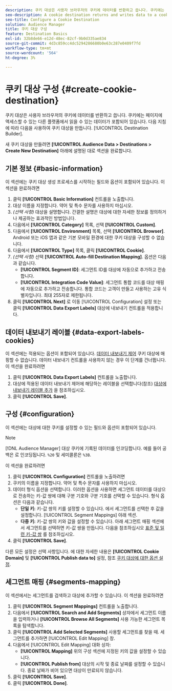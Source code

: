 ```yaml
---
description: 쿠키 대상은 사용자 브라우저의 쿠키에 데이터를 반환하고 씁니다. 쿠키에는 페이지에 액세스할 수 있는 다른 플랫폼에서 읽을 수 있는 데이터가 포함되어 있습니다. 다음 지침에 따라 다음을 사용하여 쿠키 대상을 만듭니다. [!UICONTROL Destination Builder].
seo-description: A cookie destination returns and writes data to a cookie in the user's browser. The cookie contains data that can be read by other platforms that have access to the page. Follow these instructions to create a cookie destination with [!UICONTROL Destination Builder].
seo-title: Configure a Cookie Destination
solution: Audience Manager
title: 쿠키 대상 구성
feature: Destination Basics
exl-id: 32b8de66-e12d-48ec-82cf-9b0d335ae834
source-git-commit: 4d3c859cc4dc5294286680b0e63c287e0409f7fd
workflow-type: tm+mt
source-wordcount: '564'
ht-degree: 3%

---
```


# 쿠키 대상 구성 {#create-cookie-destination}

쿠키 대상은 사용자 브라우저의 쿠키에 데이터를 반환하고 씁니다. 쿠키에는 페이지에 액세스할 수 있는 다른 플랫폼에서 읽을 수 있는 데이터가 포함되어 있습니다. 다음 지침에 따라 다음을 사용하여 쿠키 대상을 만듭니다. [!UICONTROL Destination Builder].

<!-- create-cookie-destination.xml -->

새 쿠키 대상을 만들려면 **[!UICONTROL Audience Data > Destinations > Create New Destination]** 아래에 설명된 대로 섹션을 완료합니다.

## 기본 정보 {#basic-information}

이 섹션에는 쿠키 대상 생성 프로세스를 시작하는 필드와 옵션이 포함되어 있습니다. 이 섹션을 완료하려면

1. 클릭 **[!UICONTROL Basic Information]** 컨트롤을 노출합니다.
2. 대상 이름을 지정합니다. 약어 및 특수 문자를 사용하지 마십시오.
3. *(선택 사항)* 대상을 설명합니다. 간결한 설명은 대상에 대한 자세한 정보를 정의하거나 제공하는 효과적인 방법입니다.
4. 다음에서 **[!UICONTROL Category]** 목록, 선택 **[!UICONTROL Custom]**.
5. 다음에서 **[!UICONTROL Environment]** 목록, 선택 **[!UICONTROL Browser]**. Android 또는 iOS 앱과 같은 기본 모바일 환경에 대한 쿠키 대상을 구성할 수 없습니다.
6. 다음에서 **[!UICONTROL Type]** 목록, 클릭 **[!UICONTROL Cookie]**.
7. *(선택 사항)* 선택 **[!UICONTROL Auto-fill Destination Mapping]**. 옵션은 다음과 같습니다.
   * **[!UICONTROL Segment ID]**: 세그먼트 ID를 대상에 자동으로 추가하고 전송합니다.
   * **[!UICONTROL Integration Code Value]**: 세그먼트 통합 코드를 대상 매핑에 자동으로 추가하고 전송합니다. 통합 코드는 고객이 만들고 사용하는 고유 식별자입니다. 최대 255자로 제한됩니다.
8. 클릭 **[!UICONTROL Next]** 로 이동 [!UICONTROL Configuration] 설정 또는 클릭 **[!UICONTROL Data Export Labels]** 대상에 내보내기 컨트롤을 적용합니다.

## 데이터 내보내기 레이블 {#data-export-labels-cookies}

이 섹션에는 적용되는 옵션이 포함되어 있습니다. [데이터 내보내기 제어](../../features/data-export-controls.md) 쿠키 대상에 매핑할 수 없습니다. 데이터 내보내기 컨트롤을 사용하지 않는 경우 이 단계를 건너뜁니다. 이 섹션을 완료하려면

1. 클릭 **[!UICONTROL Data Export Labels]** 컨트롤을 노출합니다.
2. 대상에 적용된 데이터 내보내기 제어에 해당하는 레이블을 선택합니다(참조) [대상에 내보내기 레이블 추가](/help/using/features/destinations/add-data-export-labels.md) 을 참조하십시오.
3. 클릭 **[!UICONTROL Save]**.

## 구성 {#configuration}

이 섹션에는 대상에 대한 쿠키를 설정할 수 있는 필드와 옵션이 포함되어 있습니다.

>[!NOTE]
>
>[!DNL Audience Manager] 대상 쿠키에 기록된 데이터를 인코딩합니다. 예를 들어 공백은 로 인코딩됩니다. `%20` 및 세미콜론은 `%3B`.

이 섹션을 완료하려면

1. 클릭 **[!UICONTROL Configuration]** 컨트롤을 노출하려면
1. 쿠키의 이름을 지정합니다. 약어 및 특수 문자를 사용하지 마십시오.
1. 데이터 형식 옵션을 선택합니다. 이러한 옵션을 사용하면 세그먼트 데이터를 대상으로 전송하는 키-값 쌍에 대해 구분 기호와 구분 기호를 선택할 수 있습니다. 형식 옵션은 다음과 같습니다.
   * **단일 키:** 키-값 쌍의 키를 설정할 수 있습니다. 에서 세그먼트를 선택한 후 값을 설정합니다. [!UICONTROL Segment Mappings] 아래 섹션.
   * **다중 키:** 키-값 쌍의 키와 값을 설정할 수 있습니다. 아래 세그먼트 매핑 섹션에서 세그먼트를 선택하면 키-값 쌍을 만듭니다.
다음을 참조하십시오 [표준 및 일련 키-값 쌍](../../features/destinations/key-value-pairs.md) 를 참조하십시오.
1. 클릭 **[!UICONTROL Save]**.

다른 모든 설정은 선택 사항입니다. 에 대한 자세한 내용은 **[!UICONTROL Cookie Domain]** 및 **[!UICONTROL Publish data to]** 설정, 참조 [쿠키 대상에 대한 옵션 설정](/help/using/features/destinations/cookie-destination-options.md).

## 세그먼트 매핑 {#segments-mapping}

이 섹션에서는 세그먼트를 검색하고 대상에 추가할 수 있습니다. 이 섹션을 완료하려면

1. 클릭 **[!UICONTROL Segment Mappings]** 컨트롤을 노출합니다.
1. 다음에서 **[!UICONTROL Search and Add Segments]** 상자에서 세그먼트 이름을 입력하거나 **[!UICONTROL Browse All Segments]** 사용 가능한 세그먼트 목록을 탐색합니다.
1. 클릭 **[!UICONTROL Add Selected Segments]** 사용할 세그먼트를 찾을 때. 세그먼트를 추가하면 [!UICONTROL Edit Mapping] 창.
1. 다음에서 [!UICONTROL Edit Mapping] 대화 상자:
   * **[!UICONTROL Mapping]** 위의 구성 섹션에 지정된 키의 값을 설정할 수 있습니다.
   * **[!UICONTROL Publish from]** 대상의 시작 및 종료 날짜를 설정할 수 있습니다. 종료 날짜가 비어 있으면 대상이 만료되지 않습니다.
1. 클릭 **[!UICONTROL Save]**.
1. 클릭 **[!UICONTROL Done]**.
